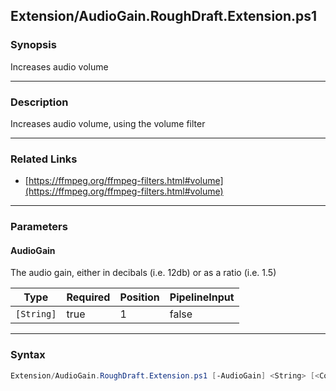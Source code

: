 Extension/AudioGain.RoughDraft.Extension.ps1
--------------------------------------------




### Synopsis
Increases audio volume



---


### Description

Increases audio volume, using the volume filter



---


### Related Links
* [https://ffmpeg.org/ffmpeg-filters.html#volume](https://ffmpeg.org/ffmpeg-filters.html#volume)





---


### Parameters
#### **AudioGain**

The audio gain, either in decibals (i.e. 12db) or as a ratio (i.e. 1.5)






|Type      |Required|Position|PipelineInput|
|----------|--------|--------|-------------|
|`[String]`|true    |1       |false        |





---


### Syntax
```PowerShell
Extension/AudioGain.RoughDraft.Extension.ps1 [-AudioGain] <String> [<CommonParameters>]
```
